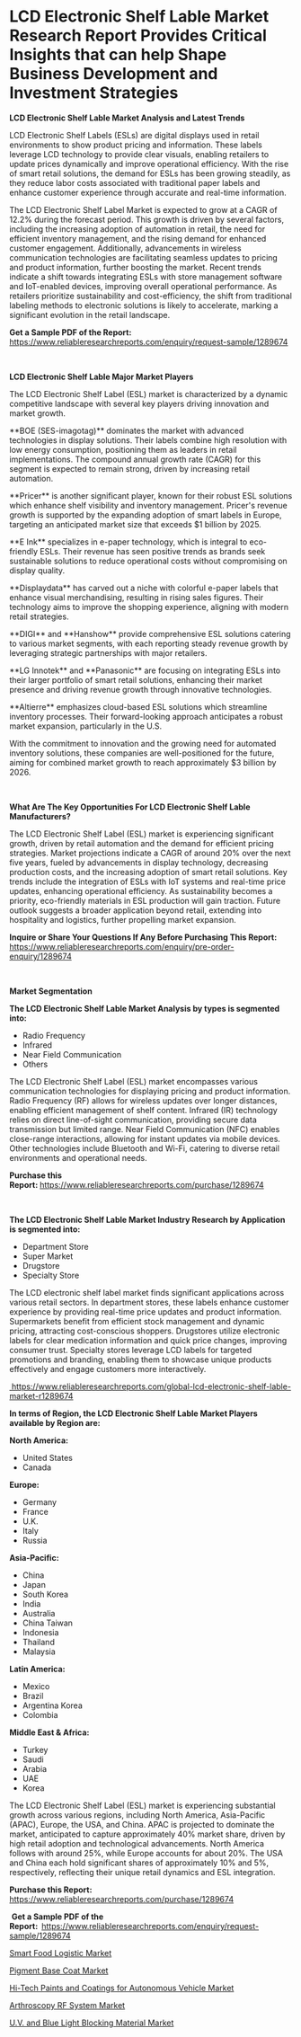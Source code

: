 <p><h1>LCD Electronic Shelf Lable Market Research Report Provides Critical Insights that can help Shape Business Development and Investment Strategies</h1></p><p><strong>LCD Electronic Shelf Lable Market Analysis and Latest Trends</strong></p>
<p><p>LCD Electronic Shelf Labels (ESLs) are digital displays used in retail environments to show product pricing and information. These labels leverage LCD technology to provide clear visuals, enabling retailers to update prices dynamically and improve operational efficiency. With the rise of smart retail solutions, the demand for ESLs has been growing steadily, as they reduce labor costs associated with traditional paper labels and enhance customer experience through accurate and real-time information.</p><p>The LCD Electronic Shelf Label Market is expected to grow at a CAGR of 12.2% during the forecast period. This growth is driven by several factors, including the increasing adoption of automation in retail, the need for efficient inventory management, and the rising demand for enhanced customer engagement. Additionally, advancements in wireless communication technologies are facilitating seamless updates to pricing and product information, further boosting the market. Recent trends indicate a shift towards integrating ESLs with store management software and IoT-enabled devices, improving overall operational performance. As retailers prioritize sustainability and cost-efficiency, the shift from traditional labeling methods to electronic solutions is likely to accelerate, marking a significant evolution in the retail landscape.</p></p>
<p><strong>Get a Sample PDF of the Report:&nbsp;</strong> <a href="https://www.reliableresearchreports.com/enquiry/request-sample/1289674?utm_campaign=16&utm_medium=2&utm_source=Github&utm_content=ia&utm_term=16012025&utm_id=lcd-electronic-shelf-lable">https://www.reliableresearchreports.com/enquiry/request-sample/1289674</a></p>
<p>&nbsp;</p>
<p><strong>LCD Electronic Shelf Lable Major Market Players</strong></p>
<p><p>The LCD Electronic Shelf Label (ESL) market is characterized by a dynamic competitive landscape with several key players driving innovation and market growth.</p><p>**BOE (SES-imagotag)** dominates the market with advanced technologies in display solutions. Their labels combine high resolution with low energy consumption, positioning them as leaders in retail implementations. The compound annual growth rate (CAGR) for this segment is expected to remain strong, driven by increasing retail automation.</p><p>**Pricer** is another significant player, known for their robust ESL solutions which enhance shelf visibility and inventory management. Pricer's revenue growth is supported by the expanding adoption of smart labels in Europe, targeting an anticipated market size that exceeds $1 billion by 2025.</p><p>**E Ink** specializes in e-paper technology, which is integral to eco-friendly ESLs. Their revenue has seen positive trends as brands seek sustainable solutions to reduce operational costs without compromising on display quality.</p><p>**Displaydata** has carved out a niche with colorful e-paper labels that enhance visual merchandising, resulting in rising sales figures. Their technology aims to improve the shopping experience, aligning with modern retail strategies.</p><p>**DIGI** and **Hanshow** provide comprehensive ESL solutions catering to various market segments, with each reporting steady revenue growth by leveraging strategic partnerships with major retailers.</p><p>**LG Innotek** and **Panasonic** are focusing on integrating ESLs into their larger portfolio of smart retail solutions, enhancing their market presence and driving revenue growth through innovative technologies.</p><p>**Altierre** emphasizes cloud-based ESL solutions which streamline inventory processes. Their forward-looking approach anticipates a robust market expansion, particularly in the U.S.</p><p>With the commitment to innovation and the growing need for automated inventory solutions, these companies are well-positioned for the future, aiming for combined market growth to reach approximately $3 billion by 2026.</p></p>
<p>&nbsp;</p>
<p><strong>What Are The Key Opportunities For LCD Electronic Shelf Lable Manufacturers?</strong></p>
<p><p>The LCD Electronic Shelf Label (ESL) market is experiencing significant growth, driven by retail automation and the demand for efficient pricing strategies. Market projections indicate a CAGR of around 20% over the next five years, fueled by advancements in display technology, decreasing production costs, and the increasing adoption of smart retail solutions. Key trends include the integration of ESLs with IoT systems and real-time price updates, enhancing operational efficiency. As sustainability becomes a priority, eco-friendly materials in ESL production will gain traction. Future outlook suggests a broader application beyond retail, extending into hospitality and logistics, further propelling market expansion.</p></p>
<p><strong>Inquire or Share Your Questions If Any Before Purchasing This Report:</strong> <a href="https://www.reliableresearchreports.com/enquiry/pre-order-enquiry/1289674?utm_campaign=16&utm_medium=2&utm_source=Github&utm_content=ia&utm_term=16012025&utm_id=lcd-electronic-shelf-lable">https://www.reliableresearchreports.com/enquiry/pre-order-enquiry/1289674</a></p>
<p>&nbsp;</p>
<p><strong>Market Segmentation</strong></p>
<p><strong>The LCD Electronic Shelf Lable Market Analysis by types is segmented into:</strong></p>
<p><ul><li>Radio Frequency</li><li>Infrared</li><li>Near Field Communication</li><li>Others</li></ul></p>
<p><p>The LCD Electronic Shelf Label (ESL) market encompasses various communication technologies for displaying pricing and product information. Radio Frequency (RF) allows for wireless updates over longer distances, enabling efficient management of shelf content. Infrared (IR) technology relies on direct line-of-sight communication, providing secure data transmission but limited range. Near Field Communication (NFC) enables close-range interactions, allowing for instant updates via mobile devices. Other technologies include Bluetooth and Wi-Fi, catering to diverse retail environments and operational needs.</p></p>
<p><strong>Purchase this Report:&nbsp;</strong><a href="https://www.reliableresearchreports.com/purchase/1289674?utm_campaign=16&utm_medium=2&utm_source=Github&utm_content=ia&utm_term=16012025&utm_id=lcd-electronic-shelf-lable">https://www.reliableresearchreports.com/purchase/1289674</a></p>
<p>&nbsp;</p>
<p><strong>The LCD Electronic Shelf Lable Market Industry Research by Application is segmented into:</strong></p>
<p><ul><li>Department Store</li><li>Super Market</li><li>Drugstore</li><li>Specialty Store</li></ul></p>
<p><p>The LCD electronic shelf label market finds significant applications across various retail sectors. In department stores, these labels enhance customer experience by providing real-time price updates and product information. Supermarkets benefit from efficient stock management and dynamic pricing, attracting cost-conscious shoppers. Drugstores utilize electronic labels for clear medication information and quick price changes, improving consumer trust. Specialty stores leverage LCD labels for targeted promotions and branding, enabling them to showcase unique products effectively and engage customers more interactively.</p></p>
<p><a href="https://www.reliableresearchreports.com/global-lcd-electronic-shelf-lable-market-r1289674?utm_campaign=16&utm_medium=2&utm_source=Github&utm_content=ia&utm_term=16012025&utm_id=lcd-electronic-shelf-lable">&nbsp;https://www.reliableresearchreports.com/global-lcd-electronic-shelf-lable-market-r1289674</a></p>
<p><strong>In terms of Region, the LCD Electronic Shelf Lable Market Players available by Region are:</strong></p>
<p>
    <p> <strong> North America: </strong>
        <ul>
            <li>United States</li>
            <li>Canada</li>
        </ul>
        </p> 
    <p> <strong> Europe: </strong>
        <ul>
            <li>Germany</li>
            <li>France</li>
            <li>U.K.</li>
            <li>Italy</li>
            <li>Russia</li>
        </ul>
        </p> 
    <p> <strong> Asia-Pacific: </strong>
        <ul>
            <li>China</li>
            <li>Japan</li>
            <li>South Korea</li>
            <li>India</li>
            <li>Australia</li>
            <li>China Taiwan</li>
            <li>Indonesia</li>
            <li>Thailand</li>
            <li>Malaysia</li>
        </ul>
        </p> 
    <p> <strong> Latin America: </strong>
        <ul>
            <li>Mexico</li>
            <li>Brazil</li>
            <li>Argentina Korea</li>
            <li>Colombia</li>
        </ul>
        </p> 
    <p> <strong> Middle East & Africa: </strong>
        <ul>
            <li>Turkey</li>
            <li>Saudi</li>
            <li>Arabia</li>
            <li>UAE</li>
            <li>Korea</li>
        </ul>
    </p>
    </p>
<p><p>The LCD Electronic Shelf Label (ESL) market is experiencing substantial growth across various regions, including North America, Asia-Pacific (APAC), Europe, the USA, and China. APAC is projected to dominate the market, anticipated to capture approximately 40% market share, driven by high retail adoption and technological advancements. North America follows with around 25%, while Europe accounts for about 20%. The USA and China each hold significant shares of approximately 10% and 5%, respectively, reflecting their unique retail dynamics and ESL integration.</p></p>
<p><strong>Purchase this Report: </strong><a href="https://www.reliableresearchreports.com/purchase/1289674?utm_campaign=16&utm_medium=2&utm_source=Github&utm_content=ia&utm_term=16012025&utm_id=lcd-electronic-shelf-lable">https://www.reliableresearchreports.com/purchase/1289674</a></p>
<p>&nbsp;<strong>Get a Sample PDF of the Report:&nbsp;&nbsp;</strong><a href="https://www.reliableresearchreports.com/enquiry/request-sample/1289674?utm_campaign=16&utm_medium=2&utm_source=Github&utm_content=ia&utm_term=16012025&utm_id=lcd-electronic-shelf-lable">https://www.reliableresearchreports.com/enquiry/request-sample/1289674</a></p>
<p><strong></strong></p>
<p><p><a href="https://github.com/jerhoskinson197676/Market-Research-Report-List-1/blob/main/smart-food-logistic-market.md?utm_campaign=16&utm_medium=2&utm_source=Github&utm_content=ia&utm_term=16012025&utm_id=lcd-electronic-shelf-lable">Smart Food Logistic Market</a></p><p><a href="https://github.com/mezokathleen834/Market-Research-Report-List-1/blob/main/pigment-base-coat-market.md?utm_campaign=16&utm_medium=2&utm_source=Github&utm_content=ia&utm_term=16012025&utm_id=lcd-electronic-shelf-lable">Pigment Base Coat Market</a></p><p><a href="https://github.com/shirleenfraker87/Market-Research-Report-List-1/blob/main/hi-tech-paints-and-coatings-for-autonomous-vehicle-market.md?utm_campaign=16&utm_medium=2&utm_source=Github&utm_content=ia&utm_term=16012025&utm_id=lcd-electronic-shelf-lable">Hi-Tech Paints and Coatings for Autonomous Vehicle Market</a></p><p><a href="https://github.com/norbeludie83/Market-Research-Report-List-1/blob/main/arthroscopy-rf-system-market.md?utm_campaign=16&utm_medium=2&utm_source=Github&utm_content=ia&utm_term=16012025&utm_id=lcd-electronic-shelf-lable">Arthroscopy RF System Market</a></p><p><a href="https://github.com/JosephineMcguire65/Market-Research-Report-List-1/blob/main/uv-and-blue-light-blocking-material-market.md?utm_campaign=16&utm_medium=2&utm_source=Github&utm_content=ia&utm_term=16012025&utm_id=lcd-electronic-shelf-lable">U.V. and Blue Light Blocking Material Market</a></p></p>